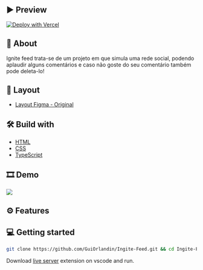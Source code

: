 </div>

## ▶ Preview

[![Deploy with Vercel](https://vercel.com/button)](https://ingite-feed.vercel.app/)

## 📃 About

Ignite feed trata-se de um projeto em que simula uma rede social, podendo aplaudir alguns comentários e caso não goste do seu comentário também pode deleta-lo!

## 🎨 Layout

- [Layout Figma - Original](https://www.figma.com/file/7Cwub6u2QyN78Aj0l57mXS/Ignite-Feed-(Community)?node-id=0%3A1&t=uwU9bChdIiczu6gt-0)

## 🛠 Build with

- [HTML]()
- [CSS]()
- [TypeScript]()

## 🎞 Demo

<img src="/assets/demo.png">

## ⚙ Features


## 💻 Getting started

```sh
git clone https://github.com/GuiOrlandin/Ingite-Feed.git && cd Ingite-Feed
```

Download [live server](https://marketplace.visualstudio.com/items?itemName=ritwickdey.LiveServer) extension on vscode and run.